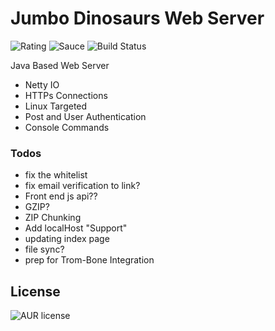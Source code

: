 # Jumbo Dinosaurs Web Server
![Rating](https://img.shields.io/badge/Rating-8%2F10-Green)
![Sauce](https://img.shields.io/badge/100%25-Spaghetti%20Code-orange)
![Build Status](https://img.shields.io/badge/Build-Passing-green)

Java Based Web Server

- Netty IO
- HTTPs Connections
- Linux Targeted
- Post and User Authentication
- Console Commands

### Todos
- fix the whitelist
- fix email verification to link?
- Front end js api??
- GZIP?
- ZIP Chunking
- Add localHost "Support"
- updating index page
- file sync?
- prep for Trom-Bone Integration

License
----
![AUR license](https://img.shields.io/badge/License-MIT-blue)
